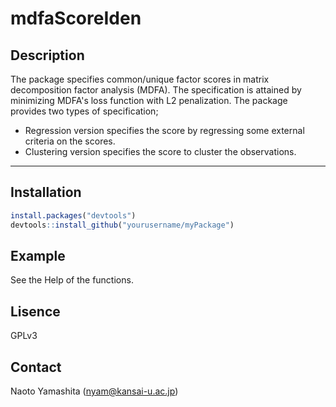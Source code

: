 # mdfaScoreIden

## Description
The package specifies common/unique factor scores in matrix decomposition factor analysis (MDFA).
The specification is attained by minimizing MDFA's loss function with L2 penalization.
The package provides two types of specification;
- Regression version specifies the score by regressing some external criteria on the scores.
- Clustering version specifies the score to cluster the observations.

---

## Installation
```R
install.packages("devtools")
devtools::install_github("yourusername/myPackage")
```

## Example
See the Help of the functions.

## Lisence
GPLv3

## Contact
Naoto Yamashita (nyam@kansai-u.ac.jp)

